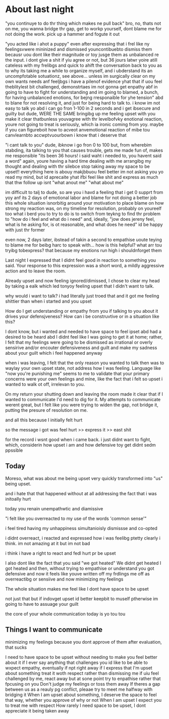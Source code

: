 # About last night

"you continuye to do thr thing which makes ne pull back"
bro, no, thats not on me, you wanna bridge thr gap, get to workp yourself, dont blame me for not doing the work. pick up a hammer and fogute it out


"you acted like i ahot a puppy"
even after expressing that i frel like ny feelingsvwere mininized and dismissed youncontibuebto dismiss them becausr uou dont like their magnitude or toy jusge them as unbalanced re the input. i dont give a shit if yiu agree or not, but 36 jours latwr yoire atill cateless with my frelibgs and quick to ahift the conversation back to you
as to why its taking me a while to organize myself, and i ubderstand its an uncompfotable sotuationz, see above... unless im surgically clear on my own wants needs anf feeljbgs i have a pilenof evidence yhat that if uou feel theblitylest bit challenged, demonstrtaes im not gonna get enpathy abf in going to have to fight for understanding and im going to blamed, a bunch, for having unbalanced enotions, for bejng rresponaible for yhe tension" abd to blane for not resolving it, and just for being hard to talk to.
i know im not easy to talk yo abd i can go fron 1-100 in 2 seconds and i get ibsecure and guilty
but dude, WERE THE SAME
bringibg up me feeling upset with you 
make it clear thatbunless youvagree with thr levelbofvky enotional reaction, youre not going to treat is seriously, which ia ironic coming from yoy. maybe if you can figureboit how to acveot anvemotional reaction of mibe tou canvlearnbto accwptvuourbown
i know that i deserve that

"i cant talk to you"
dude, ibknow i go fron 0 to 100
but, from wherebim stabding, ita talking to you that causes trouble, gets me made fun of, makes me responsible
"its been 36 hours! i said waht i needed to, you havent said a word"
again, youre having a hard time dealing with me arrangibg my thought and dealing with thr silebce 
stop taking away my space to be upset!! everything here is abouy makjbbuou feel better
im not asking you yo read my mind, but id aprecaite yhat ifbi feel like shit and express as much that thw follow up isnt "what anout me" "what about me"


im difficult to talj to
dude, so are you
i havd a feeling that i get 0 supprt from yoy anf its 2 days of emotional labor and blame for not doing a better job
this whole situation isnorbitig around your motivation to place blame on how strong my reaction was, on my timeline for resolution, probably on youreelf too
what i berd you to try to do is to switch from teykng to find thr problem to "how do i feel and what do i need" and, ideally, "jow does jereny feel, what is he asking for, is ot reasonable, and what does he need"
id be happy with just thr former



even now, 2 days later, ibstead of takin a second to empathise uoute teying to blame me for beibg harc to speak with... how is this helpful? what arr tou tryibg tobexpress? that because my enotions run high i shouldnforget them



Last night I expressed that I didnt feel good in reaction to something you said. Your response to this expression was a short word, a mildly aggressive action and to leave the room.

Already upset and now feeling ignored/dimissed, I chose to clear my head by taking a ealk which led tonyoy feeling upset that I didn't want to talk.

why would i want to talk? i had literally just troed that and it got me feeling shittier than when i started and you upset

How do I get understanding or empathy from you if talking to you about it drives your defensjveness? How can i be construvtive or in a situation like this?

I dont know, but i wanted and needed to have space to feel ipset abd had a desired to be heard abd I didnt feel like I was going to get it at home; rather, I felt that my feelings were going to be dismissed as irrational or overly sensirive and/or encouter defensiveness and guilt and make my sadness about your guilt which i feel happened anyway

when i was leaving, I felt that the only reason you wanted to talk then was to waylay your own upset state, not address how I was feeling. Language like "now you're punishing me" seems to me to validate that your primary concerns were your own feelings and mine, like the fact that i felt so upset i wanted to walk ot off, irrelevan to you.

On my return your shutting down and leaving the room made it clear that if I wanted to communicate I'd need to dig for it. My attempts to communicate werent great, but I felt like you were trying to widen the gap, not bridge it, putting the presure of resolution on me.

and all this because I initially felt hurt

so the message i got was feel hurt >> express it >> east shit

for the record i wsnt good when i came back. i just didnt want to fight, which, considerin how upset i am and how defensive toy get didnt sedm ppssible

## Today

Moreso, what was about me being upset very quickly transformed into "us" being upset.

and i hate that that happened without at all addressing the fact that i was initoally hurt

today you renain unempathwtic and diamissive 

"i felt like you overreacted to my use of the words 'common sense'"

i feel tired having my unhappiness simultanioisly dismissse and co-opted

i didnt overreact, i reacted and expressed how i was feelibg ptetty clearly i think. im not amazing at it but im not bad

i think i have a right to react
and fedl hurt pr be upset

I also dont like the fact that you said "we got heated"
We didnt get heated
I got heated
and then, without trying to empathise or understand
you got defensive
and now it feels like youve written off my frdlings me off as overreactibg or sensiive
and now minimizing my feelings

The whole situation makes me feel like I dont have space to be upset

not just that but if indovget upset id better keepbit to muself ptherwise im going to have to assuage your guilt

the core of your whole communication today is yo tou tou 


## Things I want to communicate

minimizing my feelings because you dont approve of them after evaluation, that sucks 


I need to have space to be upset without needing to make you feel better about it
if I ever say anything that challenges you id like to be able to wxpect empathy, eventually if npt right away
if I express that I'm upset about something treat it woth respect rather than dismissing me
if uiu feel challenged by me, react away but at sone point try to enpathise rather that fpcusing on you
Don't judge my feelings or toss them away
If theres a gap between us as a reauly pg conflict, pleaae try to meet me halfway with bridging it
When I am upset about something, I deserve the space to feel that way, whether you approve of why or not
When I am upset I expect you to treat me with respect
How rarely I need space to be upset, I dont appreciate it being taken away




